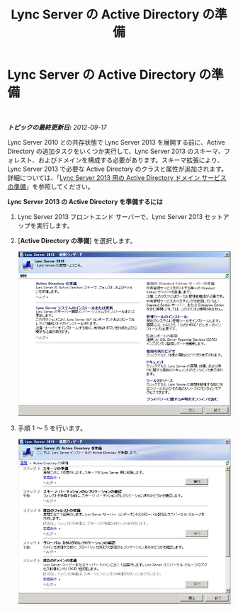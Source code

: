 ﻿---
title: Lync Server の Active Directory の準備
TOCTitle: Lync Server の Active Directory の準備
ms:assetid: 54cd597d-0c2d-479c-8c52-1babc53f71dc
ms:mtpsurl: https://technet.microsoft.com/ja-jp/library/JJ688059(v=OCS.15)
ms:contentKeyID: 49886960
ms.date: 05/19/2016
mtps_version: v=OCS.15
ms.translationtype: HT
---

# Lync Server の Active Directory の準備

 

_**トピックの最終更新日:** 2012-09-17_

Lync Server 2010 との共存状態で Lync Server 2013 を展開する前に、Active Directory の追加タスクをいくつか実行して、Lync Server 2013 のスキーマ、フォレスト、およびドメインを構成する必要があります。スキーマ拡張により、Lync Server 2013 で必要な Active Directory のクラスと属性が追加されます。詳細については、「[Lync Server 2013 用の Active Directory ドメイン サービスの準備](lync-server-2013-preparing-active-directory-domain-services.md)」を参照してください。

**Lync Server 2013 の Active Directory を準備するには**

1.  Lync Server 2013 フロントエンド サーバーで、Lync Server 2013 セットアップを実行します。

2.  \[**Active Directory の準備**\] を選択します。
    
    ![Lync Server 2013 展開ウィザード、\[ようこそ\] ページ](images/JJ688059.5f88ae18-9c3c-42ea-a91a-836ecf5d515f(OCS.15).jpg "Lync Server 2013 展開ウィザード、[ようこそ] ページ")

3.  手順 1 ～ 5 を行います。
    
    ![展開ウィザード、\[Active Directory の準備\]](images/JJ688059.eddd9e94-fa70-453f-8810-b99a2bf0844a(OCS.15).jpg "展開ウィザード、[Active Directory の準備]")

